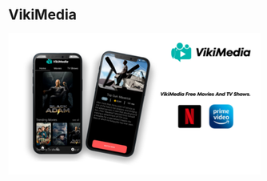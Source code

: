 # VikiMedia

![image1](https://github.com/VikramadityaDev/VikiMedia-Official/blob/main/assets/poster%204.png)
